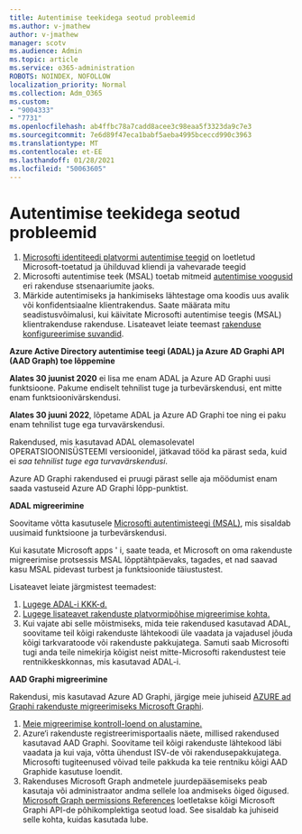 ```yaml
---
title: Autentimise teekidega seotud probleemid
ms.author: v-jmathew
author: v-jmathew
manager: scotv
ms.audience: Admin
ms.topic: article
ms.service: o365-administration
ROBOTS: NOINDEX, NOFOLLOW
localization_priority: Normal
ms.collection: Adm_O365
ms.custom:
- "9004333"
- "7731"
ms.openlocfilehash: ab4ffbc78a7cadd8acee3c98eaa5f3323da9c7e3
ms.sourcegitcommit: 7e6d89f47eca1babf5aeba4995bceccd990c3963
ms.translationtype: MT
ms.contentlocale: et-EE
ms.lasthandoff: 01/28/2021
ms.locfileid: "50063605"
---
```

# <a name="issues-with-authentication-libraries"></a>Autentimise teekidega seotud probleemid

1. [Microsofti identiteedi platvormi autentimise teegid](https://docs.microsoft.com/azure/active-directory/develop/reference-v2-libraries) on loetletud Microsoft-toetatud ja ühilduvad kliendi ja vahevarade teegid
2. Microsofti autentimise teek (MSAL) toetab mitmeid [autentimise voogusid](https://docs.microsoft.com/azure/active-directory/develop/msal-authentication-flows) eri rakenduse stsenaariumite jaoks.
3. Märkide autentimiseks ja hankimiseks lähtestage oma koodis uus avalik või konfidentsiaalne klientrakendus. Saate määrata mitu seadistusvõimalusi, kui käivitate Microsofti autentimise teegis (MSAL) klientrakenduse rakenduse. Lisateavet leiate teemast [rakenduse konfigureerimise suvandid](https://docs.microsoft.com/azure/active-directory/develop/msal-client-application-configuration).

**Azure Active Directory autentimise teegi (ADAL) ja Azure AD Graphi API (AAD Graph) toe lõppemine**

**Alates 30 juunist 2020** ei lisa me enam ADAL ja Azure AD Graphi uusi funktsioone. Pakume endiselt tehnilist tuge ja turbevärskendusi, ent mitte enam funktsioonivärskendusi.

**Alates 30 juuni 2022**, lõpetame ADAL ja Azure AD Graphi toe ning ei paku enam tehnilist tuge ega turvavärskendusi.

Rakendused, mis kasutavad ADAL olemasolevatel OPERATSIOONISÜSTEEMI versioonidel, jätkavad tööd ka pärast seda, kuid ei *saa tehnilist tuge ega turvavärskendusi*.

Azure AD Graphi rakendused ei pruugi pärast selle aja möödumist enam saada vastuseid Azure AD Graphi lõpp-punktist.

**ADAL migreerimine**

Soovitame võtta kasutusele [Microsofti autentimisteegi (MSAL)](https://docs.microsoft.com/azure/active-directory/develop/v2-overview), mis sisaldab uusimaid funktsioone ja turbevärskendusi.

Kui kasutate Microsoft apps ' i, saate teada, et Microsoft on oma rakenduste migreerimise protsessis MSAL lõpptähtpäevaks, tagades, et nad saavad kasu MSAL pidevast turbest ja funktsioonide täiustustest.

Lisateavet leiate järgmistest teemadest:

1. [Lugege ADAL-i KKK-d.](https://docs.microsoft.com/azure/active-directory/develop/msal-migration#frequently-asked-questions-faq)
2. [Lugege lisateavet rakenduste platvormipõhise migreerimise kohta.](https://docs.microsoft.com/azure/active-directory/develop/msal-migration#frequently-asked-questions-faq)
3. Kui vajate abi selle mõistmiseks, mida teie rakendused kasutavad ADAL, soovitame teil kõigi rakenduste lähtekoodi üle vaadata ja vajadusel jõuda kõigi tarkvaratoode või rakenduste pakkujatega. Samuti saab Microsofti tugi anda teile nimekirja kõigist neist mitte-Microsofti rakendustest teie rentnikkeskkonnas, mis kasutavad ADAL-i.

**AAD Graphi migreerimine**

Rakendusi, mis kasutavad Azure AD Graphi, järgige meie juhiseid [AZURE ad Graphi rakenduste migreerimiseks Microsoft Graphi](https://docs.microsoft.com/graph/migrate-azure-ad-graph-overview).

1. [Meie migreerimise kontroll-loend on alustamine.](https://docs.microsoft.com/graph/migrate-azure-ad-graph-planning-checklist)
2. Azure‘i rakenduste registreerimisportaalis näete, millised rakendused kasutavad AAD Graphi. Soovitame teil kõigi rakenduste lähtekood läbi vaadata ja kui vaja, võtta ühendust ISV-de või rakendusepakkujatega. Microsofti tugiteenused võivad teile pakkuda ka teie rentniku kõigi AAD Graphide kasutuse loendit.
3. Rakenduses Microsoft Graph andmetele juurdepääsemiseks peab kasutaja või administraator andma sellele loa andmiseks õiged õigused. [Microsoft Graph permissions References](https://docs.microsoft.com/graph/permissions-reference) loetletakse kõigi Microsoft Graphi API-de põhikomplektiga seotud load. See sisaldab ka juhiseid selle kohta, kuidas kasutada lube.
